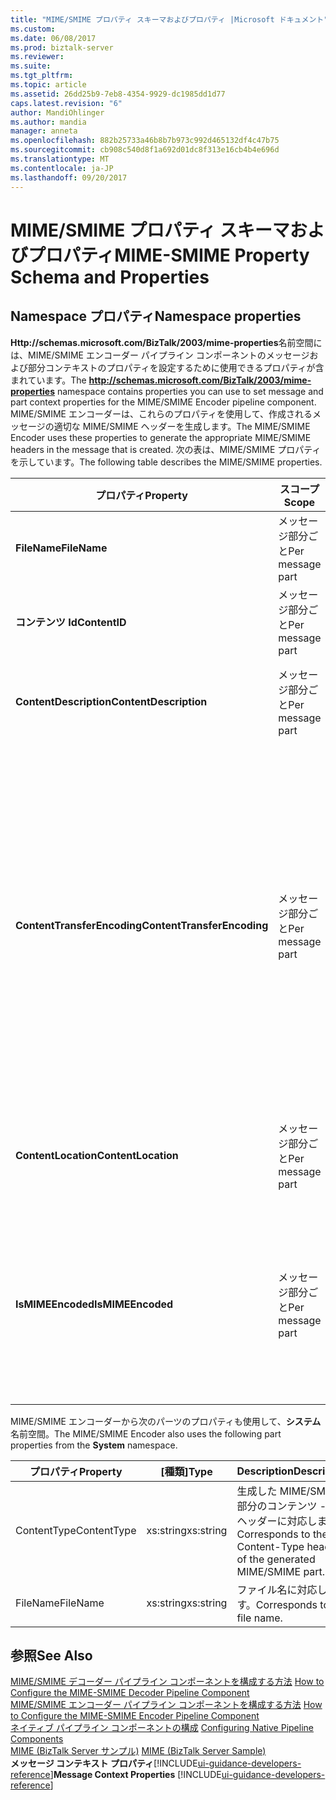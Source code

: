 ```yaml
---
title: "MIME/SMIME プロパティ スキーマおよびプロパティ |Microsoft ドキュメント"
ms.custom: 
ms.date: 06/08/2017
ms.prod: biztalk-server
ms.reviewer: 
ms.suite: 
ms.tgt_pltfrm: 
ms.topic: article
ms.assetid: 26dd25b9-7eb8-4354-9929-dc1985dd1d77
caps.latest.revision: "6"
author: MandiOhlinger
ms.author: mandia
manager: anneta
ms.openlocfilehash: 882b25733a46b8b7b973c992d465132df4c47b75
ms.sourcegitcommit: cb908c540d8f1a692d01dc8f313e16cb4b4e696d
ms.translationtype: MT
ms.contentlocale: ja-JP
ms.lasthandoff: 09/20/2017
---
```

# <a name="mime-smime-property-schema-and-properties"></a><span data-ttu-id="ad9c0-102">MIME/SMIME プロパティ スキーマおよびプロパティ</span><span class="sxs-lookup"><span data-stu-id="ad9c0-102">MIME-SMIME Property Schema and Properties</span></span>

## <a name="namespace-properties"></a><span data-ttu-id="ad9c0-103">Namespace プロパティ</span><span class="sxs-lookup"><span data-stu-id="ad9c0-103">Namespace properties</span></span>
<span data-ttu-id="ad9c0-104">**Http://schemas.microsoft.com/BizTalk/2003/mime-properties**名前空間には、MIME/SMIME エンコーダー パイプライン コンポーネントのメッセージおよび部分コンテキストのプロパティを設定するために使用できるプロパティが含まれています。</span><span class="sxs-lookup"><span data-stu-id="ad9c0-104">The **http://schemas.microsoft.com/BizTalk/2003/mime-properties** namespace contains properties you can use to set message and part context properties for the MIME/SMIME Encoder pipeline component.</span></span> <span data-ttu-id="ad9c0-105">MIME/SMIME エンコーダーは、これらのプロパティを使用して、作成されるメッセージの適切な MIME/SMIME ヘッダーを生成します。</span><span class="sxs-lookup"><span data-stu-id="ad9c0-105">The MIME/SMIME Encoder uses these properties to generate the appropriate MIME/SMIME headers in the message that is created.</span></span> <span data-ttu-id="ad9c0-106">次の表は、MIME/SMIME プロパティを示しています。</span><span class="sxs-lookup"><span data-stu-id="ad9c0-106">The following table describes the MIME/SMIME properties.</span></span>  
  
|<span data-ttu-id="ad9c0-107">プロパティ</span><span class="sxs-lookup"><span data-stu-id="ad9c0-107">Property</span></span>|<span data-ttu-id="ad9c0-108">スコープ</span><span class="sxs-lookup"><span data-stu-id="ad9c0-108">Scope</span></span>|<span data-ttu-id="ad9c0-109">型</span><span class="sxs-lookup"><span data-stu-id="ad9c0-109">Type</span></span>|<span data-ttu-id="ad9c0-110">Description</span><span class="sxs-lookup"><span data-stu-id="ad9c0-110">Description</span></span>|  
|--------------|-----------|----------|-----------------|  
|<span data-ttu-id="ad9c0-111">**FileName**</span><span class="sxs-lookup"><span data-stu-id="ad9c0-111">**FileName**</span></span>|<span data-ttu-id="ad9c0-112">メッセージ部分ごと</span><span class="sxs-lookup"><span data-stu-id="ad9c0-112">Per message part</span></span>|<span data-ttu-id="ad9c0-113">xs:string</span><span class="sxs-lookup"><span data-stu-id="ad9c0-113">xs:string</span></span>|<span data-ttu-id="ad9c0-114">MIME/SMIME 部分のファイル名ヘッダーを設定します。</span><span class="sxs-lookup"><span data-stu-id="ad9c0-114">Sets the file name header of the MIME/SMIME part.</span></span>|  
|<span data-ttu-id="ad9c0-115">**コンテンツ Id**</span><span class="sxs-lookup"><span data-stu-id="ad9c0-115">**ContentID**</span></span>|<span data-ttu-id="ad9c0-116">メッセージ部分ごと</span><span class="sxs-lookup"><span data-stu-id="ad9c0-116">Per message part</span></span>|<span data-ttu-id="ad9c0-117">xs:string</span><span class="sxs-lookup"><span data-stu-id="ad9c0-117">xs:string</span></span>|<span data-ttu-id="ad9c0-118">MIME/SMIME 部分のコンテンツ - ID ヘッダーを設定します。</span><span class="sxs-lookup"><span data-stu-id="ad9c0-118">Sets the Content-ID header of the MIME/SMIME part.</span></span>|  
|<span data-ttu-id="ad9c0-119">**ContentDescription**</span><span class="sxs-lookup"><span data-stu-id="ad9c0-119">**ContentDescription**</span></span>|<span data-ttu-id="ad9c0-120">メッセージ部分ごと</span><span class="sxs-lookup"><span data-stu-id="ad9c0-120">Per message part</span></span>|<span data-ttu-id="ad9c0-121">xs:string</span><span class="sxs-lookup"><span data-stu-id="ad9c0-121">xs:string</span></span>|<span data-ttu-id="ad9c0-122">MIME/SMIME 部分の Content-description ヘッダーを設定します。</span><span class="sxs-lookup"><span data-stu-id="ad9c0-122">Sets the Content-Description header of the MIME/SMIME part.</span></span>|  
|<span data-ttu-id="ad9c0-123">**ContentTransferEncoding**</span><span class="sxs-lookup"><span data-stu-id="ad9c0-123">**ContentTransferEncoding**</span></span>|<span data-ttu-id="ad9c0-124">メッセージ部分ごと</span><span class="sxs-lookup"><span data-stu-id="ad9c0-124">Per message part</span></span>|<span data-ttu-id="ad9c0-125">xs:string</span><span class="sxs-lookup"><span data-stu-id="ad9c0-125">xs:string</span></span>|<span data-ttu-id="ad9c0-126">生成した MIME/SMIME 部分のコンテンツ - 転送 - エンコード ヘッダーを設定します。</span><span class="sxs-lookup"><span data-stu-id="ad9c0-126">Sets the Content-Transfer-Encoding header of the generated MIME/SMIME part.</span></span><br /><br /> <span data-ttu-id="ad9c0-127">この値よりも優先、**コンテンツ転送エンコード**パイプライン デザイナーで構成されている値。</span><span class="sxs-lookup"><span data-stu-id="ad9c0-127">This value overrides the **Content transfer encoding** value configured in Pipeline Designer.</span></span> <span data-ttu-id="ad9c0-128">マルチパート メッセージでは、さまざまな MIME/SMIME 部分に対して異なるエンコードを使用できます。</span><span class="sxs-lookup"><span data-stu-id="ad9c0-128">For a multi-part message, you can use different encodings for different MIME/SMIME parts.</span></span>|  
|<span data-ttu-id="ad9c0-129">**ContentLocation**</span><span class="sxs-lookup"><span data-stu-id="ad9c0-129">**ContentLocation**</span></span>|<span data-ttu-id="ad9c0-130">メッセージ部分ごと</span><span class="sxs-lookup"><span data-stu-id="ad9c0-130">Per message part</span></span>|<span data-ttu-id="ad9c0-131">xs:string</span><span class="sxs-lookup"><span data-stu-id="ad9c0-131">xs:string</span></span>|<span data-ttu-id="ad9c0-132">生成した MIME/SMIME 部分のコンテンツ - 場所ヘッダーを設定します。</span><span class="sxs-lookup"><span data-stu-id="ad9c0-132">Sets the Content-Location header of the generated MIME/SMIME part.</span></span>|  
|<span data-ttu-id="ad9c0-133">**IsMIMEEncoded**</span><span class="sxs-lookup"><span data-stu-id="ad9c0-133">**IsMIMEEncoded**</span></span>|<span data-ttu-id="ad9c0-134">メッセージ部分ごと</span><span class="sxs-lookup"><span data-stu-id="ad9c0-134">Per message part</span></span>|<span data-ttu-id="ad9c0-135">xs:boolean</span><span class="sxs-lookup"><span data-stu-id="ad9c0-135">xs:boolean</span></span>|<span data-ttu-id="ad9c0-136">メッセージが MIME/SMIME ペイロードを保有するかどうかを指定します。</span><span class="sxs-lookup"><span data-stu-id="ad9c0-136">Specifies whether the message has a MIME/SMIME payload.</span></span> <span data-ttu-id="ad9c0-137">MIME コンポーネントがこの値を書き込みます。このため、設定する必要はありません。</span><span class="sxs-lookup"><span data-stu-id="ad9c0-137">The MIME component writes to this value, so you do not have to set it.</span></span>|  
  
 <span data-ttu-id="ad9c0-138">MIME/SMIME エンコーダーから次のパーツのプロパティも使用して、**システム**名前空間。</span><span class="sxs-lookup"><span data-stu-id="ad9c0-138">The MIME/SMIME Encoder also uses the following part properties from the **System** namespace.</span></span>  
  
|<span data-ttu-id="ad9c0-139">プロパティ</span><span class="sxs-lookup"><span data-stu-id="ad9c0-139">Property</span></span>|<span data-ttu-id="ad9c0-140">[種類]</span><span class="sxs-lookup"><span data-stu-id="ad9c0-140">Type</span></span>|<span data-ttu-id="ad9c0-141">Description</span><span class="sxs-lookup"><span data-stu-id="ad9c0-141">Description</span></span>|  
|--------------|----------|-----------------|  
|<span data-ttu-id="ad9c0-142">ContentType</span><span class="sxs-lookup"><span data-stu-id="ad9c0-142">ContentType</span></span>|<span data-ttu-id="ad9c0-143">xs:string</span><span class="sxs-lookup"><span data-stu-id="ad9c0-143">xs:string</span></span>|<span data-ttu-id="ad9c0-144">生成した MIME/SMIME 部分のコンテンツ - 種類ヘッダーに対応します。</span><span class="sxs-lookup"><span data-stu-id="ad9c0-144">Corresponds to the Content-Type header of the generated MIME/SMIME part.</span></span>|  
|<span data-ttu-id="ad9c0-145">FileName</span><span class="sxs-lookup"><span data-stu-id="ad9c0-145">FileName</span></span>|<span data-ttu-id="ad9c0-146">xs:string</span><span class="sxs-lookup"><span data-stu-id="ad9c0-146">xs:string</span></span>|<span data-ttu-id="ad9c0-147">ファイル名に対応します。</span><span class="sxs-lookup"><span data-stu-id="ad9c0-147">Corresponds to the file name.</span></span>|  
  
## <a name="see-also"></a><span data-ttu-id="ad9c0-148">参照</span><span class="sxs-lookup"><span data-stu-id="ad9c0-148">See Also</span></span>  
 <span data-ttu-id="ad9c0-149">[MIME/SMIME デコーダー パイプライン コンポーネントを構成する方法](../core/how-to-configure-the-mime-smime-decoder-pipeline-component.md) </span><span class="sxs-lookup"><span data-stu-id="ad9c0-149">[How to Configure the MIME-SMIME Decoder Pipeline Component](../core/how-to-configure-the-mime-smime-decoder-pipeline-component.md) </span></span>  
 <span data-ttu-id="ad9c0-150">[MIME/SMIME エンコーダー パイプライン コンポーネントを構成する方法](../core/how-to-configure-the-mime-smime-encoder-pipeline-component.md) </span><span class="sxs-lookup"><span data-stu-id="ad9c0-150">[How to Configure the MIME-SMIME Encoder Pipeline Component](../core/how-to-configure-the-mime-smime-encoder-pipeline-component.md) </span></span>  
 <span data-ttu-id="ad9c0-151">[ネイティブ パイプライン コンポーネントの構成](../core/configuring-native-pipeline-components.md) </span><span class="sxs-lookup"><span data-stu-id="ad9c0-151">[Configuring Native Pipeline Components](../core/configuring-native-pipeline-components.md) </span></span>  
 <span data-ttu-id="ad9c0-152">[MIME (BizTalk Server サンプル)](../core/mime-biztalk-server-sample.md) </span><span class="sxs-lookup"><span data-stu-id="ad9c0-152">[MIME (BizTalk Server Sample)](../core/mime-biztalk-server-sample.md) </span></span>  
 <span data-ttu-id="ad9c0-153">**メッセージ コンテキスト プロパティ**[!INCLUDE[ui-guidance-developers-reference](../includes/ui-guidance-developers-reference.md)]</span><span class="sxs-lookup"><span data-stu-id="ad9c0-153">**Message Context Properties** [!INCLUDE[ui-guidance-developers-reference](../includes/ui-guidance-developers-reference.md)]</span></span>